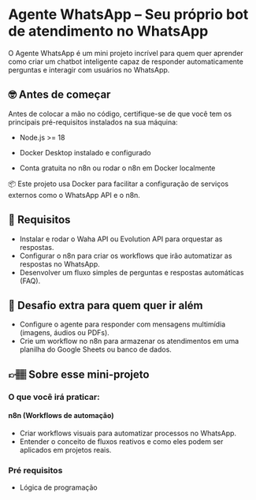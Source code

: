 # Agente WhatsApp – Seu próprio bot de atendimento no WhatsApp

O Agente WhatsApp é um mini projeto incrível para quem quer aprender como criar um chatbot inteligente capaz de responder automaticamente perguntas e interagir com usuários no WhatsApp.

## 🤓 Antes de começar

Antes de colocar a mão no código, certifique-se de que você tem os principais pré-requisitos instalados na sua máquina:

- Node.js >= 18

- Docker Desktop instalado e configurado

- Conta gratuita no n8n ou rodar o n8n em Docker localmente

📦 Este projeto usa Docker para facilitar a configuração de serviços externos como o WhatsApp API e o n8n.


## 🔨 Requisitos
- Instalar e rodar o Waha API ou Evolution API para orquestar as respostas.
- Configurar o n8n para criar os workflows que irão automatizar as respostas no WhatsApp.
- Desenvolver um fluxo simples de perguntas e respostas automáticas (FAQ).

## 🔨 Desafio extra para quem quer ir além

- Configure o agente para responder com mensagens multimídia (imagens, áudios ou PDFs).
- Crie um workflow no n8n para armazenar os atendimentos em uma planilha do Google Sheets ou banco de dados.


## 👉🏽 Sobre esse mini-projeto

### O que você irá praticar:

#### n8n (Workflows de automação)

- Criar workflows visuais para automatizar processos no WhatsApp.
- Entender o conceito de fluxos reativos e como eles podem ser aplicados em projetos reais.

### Pré requisitos

- Lógica de programação
